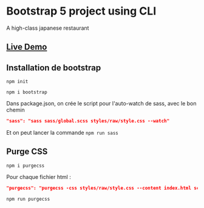# Bootstrap 5 project using CLI

A high-class japanese restaurant

## [Live Demo](https://sebastienlcmt.github.io/Bootstrap5-Cli/)


## Installation de bootstrap

`npm init`

`npm i bootstrap`

Dans package.json, on crée le script pour l'auto-watch de sass, avec le bon chemin

```json
"sass": "sass sass/global.scss styles/raw/style.css --watch"
```

Et on peut lancer la commande `npm run sass`

## Purge CSS

```npm i purgecss```

Pour chaque fichier html :
```json
"purgecss": "purgecss -css styles/raw/style.css --content index.html script/*.js -o styles/cleaned/home.css"
```

```npm run purgecss```

